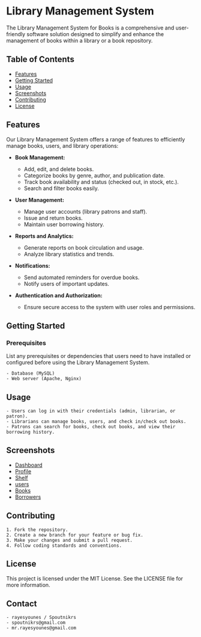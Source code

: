 # Library Management System

The Library Management System for Books is a comprehensive and user-friendly software solution designed to simplify and enhance the management of books within a library or a book repository.

## Table of Contents

- [Features](#features)
- [Getting Started](#getting-started)
- [Usage](#usage)
- [Screenshots](#screenshots)
- [Contributing](#contributing)
- [License](#license)

## Features

Our Library Management System offers a range of features to efficiently manage books, users, and library operations:

- **Book Management:**


    - Add, edit, and delete books.
    - Categorize books by genre, author, and publication date.
    - Track book availability and status (checked out, in stock, etc.).
    - Search and filter books easily.

- **User Management:**


    - Manage user accounts (library patrons and staff).
    - Issue and return books.
    - Maintain user borrowing history.

- **Reports and Analytics:**


    - Generate reports on book circulation and usage.
    - Analyze library statistics and trends.

- **Notifications:**


    - Send automated reminders for overdue books.
    - Notify users of important updates.

- **Authentication and Authorization:**


    - Ensure secure access to the system with user roles and permissions.

## Getting Started

### Prerequisites

List any prerequisites or dependencies that users need to have installed or configured before using the Library Management System.

    - Database (MySQL)
    - Web server (Apache, Nginx)

## Usage

    - Users can log in with their credentials (admin, librarian, or patron).
    - Librarians can manage books, users, and check in/check out books.
    - Patrons can search for books, check out books, and view their borrowing history.

## Screenshots


- [Dashboard](/Screenshots/Dashboard.png)
- [Profile](Screenshots/Profile.png)
- [Shelf](Screenshots/Shelf.png)
- [users](/Screenshots/users.png)
- [Books](/Screenshots/Books.png)
- [Borrowers](/Screenshots/Borrowers.png)


## Contributing

    1. Fork the repository.
    2. Create a new branch for your feature or bug fix.
    3. Make your changes and submit a pull request.
    4. Follow coding standards and conventions.

## License

This project is licensed under the MIT License. See the LICENSE file for more information.

## Contact

    - rayesyounes / Spoutnikrs
    - spoutnikrs@gmail.com
    - mr.rayesyounes@gmail.com
